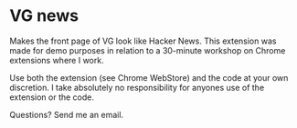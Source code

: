 # VG news

Makes the front page of VG look like Hacker News. This extension was made for demo purposes in relation to a 30-minute workshop on Chrome extensions where I work.

Use both the extension (see Chrome WebStore) and the code at your own discretion. I take absolutely no responsibility for anyones use of the extension or the code.

Questions? Send me an email.
